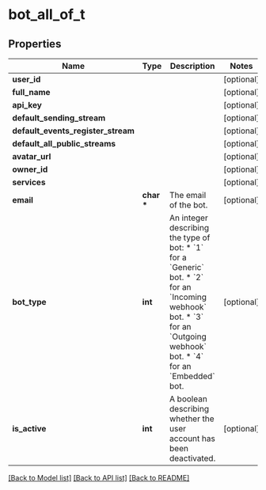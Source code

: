 # bot_all_of_t

## Properties
Name | Type | Description | Notes
------------ | ------------- | ------------- | -------------
**user_id** |  |  | [optional] 
**full_name** |  |  | [optional] 
**api_key** |  |  | [optional] 
**default_sending_stream** |  |  | [optional] 
**default_events_register_stream** |  |  | [optional] 
**default_all_public_streams** |  |  | [optional] 
**avatar_url** |  |  | [optional] 
**owner_id** |  |  | [optional] 
**services** |  |  | [optional] 
**email** | **char \*** | The email of the bot.  | [optional] 
**bot_type** | **int** | An integer describing the type of bot: * &#x60;1&#x60; for a &#x60;Generic&#x60; bot. * &#x60;2&#x60; for an &#x60;Incoming webhook&#x60; bot. * &#x60;3&#x60; for an &#x60;Outgoing webhook&#x60; bot. * &#x60;4&#x60; for an &#x60;Embedded&#x60; bot.  | [optional] 
**is_active** | **int** | A boolean describing whether the user account has been deactivated.  | [optional] 

[[Back to Model list]](../README.md#documentation-for-models) [[Back to API list]](../README.md#documentation-for-api-endpoints) [[Back to README]](../README.md)


